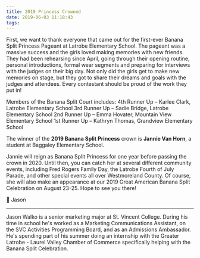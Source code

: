 ```yaml
---
title: 2019 Princess Crowned
date: 2019-06-03 11:18:43
tags:
---
```

First, we want to thank everyone that came out for the first-ever Banana Split Princess Pageant at Latrobe Elementary School. The pageant was a massive success and the girls loved making memories with new friends. They had been rehearsing since April,<!-- more --> going through their opening routine, personal introductions, formal wear segments and preparing for interviews with the judges on their big day. Not only did the girls get to make new memories on stage, but they got to share their dreams and goals with the judges and attendees. Every contestant should be proud of the work they put in!

Members of the Banana Split Court includes:
    4th Runner Up – Karlee Clark, Latrobe Elementary School
    3rd Runner Up – Sadie Bridge, Latrobe Elementary School
    2nd Runner Up – Emma Hovater, Mountain View Elementary School
    1st Runner Up – Kathryn Thomas, Grandview Elementary School

The winner of the **2019 Banana Split Princess** crown is **Jannie Van Horn**, a student at Baggaley Elementary School.

Jannie will reign as Banana Split Princess for one year before passing the crown in 2020. Until then, you can catch her at several different community events, including Fred Rogers Family Day, the Latrobe Fourth of July Parade, and other special events all over Westmoreland County. Of course, she will also make an appearance at our 2019 Great American Banana Split Celebration on August 23-25. Hope to see you there!


🍌 Jason

---
Jason Walko is a senior marketing major at St. Vincent College. During his time in school he's worked as a Marketing Communications Assistant, on the SVC Activities Programming Board, and as an Admissions Ambassador. He's spending part of his summer doing an internship with the Greater Latrobe - Laurel Valley Chamber of Commerce specifically helping with the Banana Split Celebration.